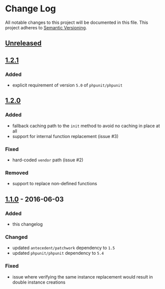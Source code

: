 # Change Log
All notable changes to this project will be documented in this file.
This project adheres to [Semantic Versioning](http://semver.org/).

## [Unreleased][unreleased]

## [1.2.1]
### Added
- explicit requirement of version `5.0` of `phpunit/phpunit`

## [1.2.0]
### Added 
- fallback caching path to the `init` method to avoid no caching in place at all
- support for internal function replacement (issue #3)

### Fixed
- hard-coded `vendor` path (issue #2)

### Removed
- support to replace non-defined functions

## [1.1.0] - 2016-06-03
### Added
- this changelog

### Changed
- updated `antecedent/patchwork` dependency to `1.5`
- updated `phpunit/phpunit` dependency to `5.4`

### Fixed
- issue where verifying the same instance replacement would result in double instance creations

[unreleased]: https://github.com/lucatume/function-mocker/compare/1.2.1...HEAD
[1.2.1]: https://github.com/lucatume/function-mocker/compare/1.2.0...v1.2.1
[1.2.0]: https://github.com/lucatume/function-mocker/compare/1.1.0...v1.2.0
[1.1.0]: https://github.com/lucatume/function-mocker/compare/1.0.5...v1.1.0
